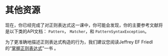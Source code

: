 # 其他资源

现在，你已经完成了对正则表达式这一课中，你可能会发现，你的主要参考文献将是以下类的API文档： `Pattern`， `Matcher`，和 `PatternSyntaxException`。

为了更准确地描述正则表达式构造的行为，我们建议您阅读Jeffrey EF Friedl的“[掌握正则表达式](https://www.amazon.com/exec/obidos/ASIN/0596002890/javasoftsunmicroA/)”一书 。